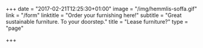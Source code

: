 +++
date = "2017-02-21T12:25:30+01:00"
image = "/img/hemmlis-soffa.gif"
link = "/form"
linktitle = "Order your furnishing here!"
subtitle = "Great sustainable furniture. To your doorstep."
title = "Lease furniture?"
type = "page"

+++
